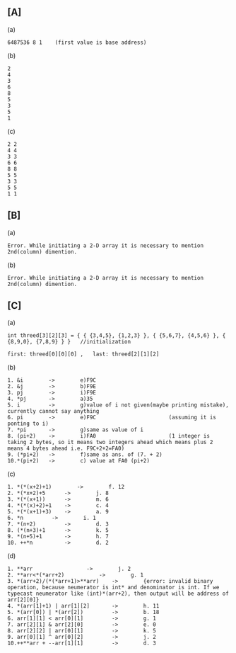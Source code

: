 ## [A]

   (a)

    6487536 8 1    (first value is base address)

   (b)

    2
    4
    3
    6
    8
    5
    3
    5
    1

   (c)

    2 2
    4 4
    3 3
    6 6
    8 8
    5 5
    3 3
    5 5
    1 1

## [B]

   (a)

    Error. While initiating a 2-D array it is necessary to mention 2nd(column) dimention.

   (b)

    Error. While initiating a 2-D array it is necessary to mention 2nd(column) dimention.    

## [C]

   (a)

    int threed[3][2][3] = { { {3,4,5}, {1,2,3} }, { {5,6,7}, {4,5,6} }, { {8,9,0}, {7,8,9} } }   //initialization

    first: threed[0][0][0] ,   last: threed[2][1][2]

   (b)    

    1. &i        ->        e)F9C
    2. &j        ->        b)F9E
    3. pj        ->        i)F9E
    4. *pj       ->        a)35
    5. i         ->        g)value of i not given(maybe printing mistake), currently cannot say anything
    6. pi        ->        e)F9C                       (assuming it is ponting to i)
    7. *pi       ->        g)same as value of i
    8. (pi+2)    ->        i)FA0                       (1 integer is taking 2 bytes, so it means two integers ahead which means plus 2 means 4 bytes ahead i.e. F9C+2+2=FA0)   
    9. (*pi+2)   ->        f)same as ans. of (7. + 2)
    10.*(pi+2)   ->        c) value at FA0 (pi+2)

   (c)

    1. *(*(x+2)+1)        ->        f. 12
    2. *(*x+2)+5	  ->	    j. 8   	
    3. *(*(x+1))	  ->	    m. 6
    4. *(*(x)+2)+1	  ->	    c. 4
    5. *(*(x+1)+3)	  ->	    a. 9
    6. *n		  ->	    i. 1
    7. *(n+2)		  ->	    d. 3
    8. (*(n+3)+1	  ->	    k. 5
    9. *(n+5)+1		  ->	    h. 7
    10. ++*n  		  ->	    d. 2

   (d)

    1. **arr			     ->        j. 2
    2. **arr<*(*arr+2)		     ->	       g. 1
    3. *(arr+2)/(*(*arr+1)>**arr)    ->        {error: invalid binary operation, because neumerator is int* and denominator is int. If we typecast neumerator like (int)*(arr+2), then output will be address of arr[2][0]}
    4. *(arr[1]+1) | arr[1][2]	     ->        h. 11
    5. *(arr[0]) | *(arr[2])	     ->        b. 18
    6. arr[1][1] < arr[0][1]	     ->        g. 1
    7. arr[2][1] & arr[2][0]	     ->        e. 0     
    8. arr[2][2] | arr[0][1]	     ->        k. 5
    9. arr[0][1] ^ arr[0][2]	     ->        j. 2
    10.++**arr + --arr[1][1] 	     ->        d. 3